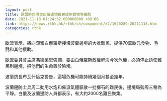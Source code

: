 ```yaml
---
layout: post
title: 歐盟將向滯留白俄邊境難民提供食物等援助
date: 2021-11-18 01:24:32.000000000 +08:00
link: https://news.rthk.hk/rthk/ch/component/k2/1620289-20211118.htm
categories: rthk
---
```


歐盟表示，將向滯留白俄羅斯接壤波蘭邊境的大批難民，提供70萬歐元食物、毛氈和其他援助。

歐盟委員會主席馮德萊恩強調，要由白俄羅斯政權解決今次危機，必須停止誘使難民到邊境，把他們的生命置於險境。

波蘭防長布瓦什恰克警告，這場危機可能持續幾個月甚至幾年。

波蘭邊防士兵周二動用水炮和催淚氣體驅散一批擲石的難民後，邊境局勢周三稍為平靜。白俄及波蘭邊防人員都表示，有大約2000名難民聚集。
